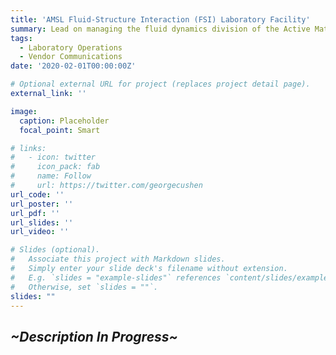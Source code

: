 ```yaml
---
title: 'AMSL Fluid-Structure Interaction (FSI) Laboratory Facility'
summary: Lead on managing the fluid dynamics division of the Active Materials and Smart Living (AMSL) lab within UNLV. Tasks include procurement of equipment and negotiating with the university regarding competitive exemption of equipment purchasing; Equipment includes but not limited to a Loligo® Systems Swim Tunnel (185L), TSI V3V Particle Imaging Velocimetry (PIV) System, and a three-phase VFD which required additional electrical setup per university building requirements; Responsible for decisions on equipment location, operation, and was lead on installation; A standard operating procedure (SOP) was written and approved along with extensive safety considerations and training plans as required from the building where the lab resides; A safety enclosure was also designed and fabricated to meet safety guidelines. 
tags:
  - Laboratory Operations
  - Vendor Communications
date: '2020-02-01T00:00:00Z'

# Optional external URL for project (replaces project detail page).
external_link: ''

image:
  caption: Placeholder
  focal_point: Smart

# links:
#   - icon: twitter
#     icon_pack: fab
#     name: Follow
#     url: https://twitter.com/georgecushen
url_code: ''
url_poster: ''
url_pdf: ''
url_slides: ''
url_video: ''

# Slides (optional).
#   Associate this project with Markdown slides.
#   Simply enter your slide deck's filename without extension.
#   E.g. `slides = "example-slides"` references `content/slides/example-slides.md`.
#   Otherwise, set `slides = ""`.
slides: ""
---
```


## *~Description In Progress~*
